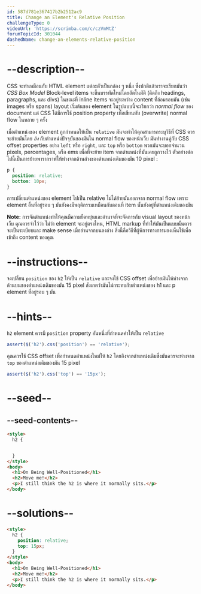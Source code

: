 ```yaml
---
id: 587d781e367417b2b2512ac9
title: Change an Element's Relative Position
challengeType: 0
videoUrl: 'https://scrimba.com/c/czVmMtZ'
forumTopicId: 301044
dashedName: change-an-elements-relative-position
---
```


# --description--

CSS จะทำเหมือนกับ HTML element แต่ละตัวเป็นกล่อง ๆ หนึ่ง ซึ่งปกติแล้วเราจะเรียกมันว่า <dfn>CSS Box Model</dfn>
Block-level items จะขึ้นบรรทัดใหม่โดยอัตโนมัติ (คิดถึง headings, paragraphs, และ divs) ในขณะที่ inline items จะอยู่ระหว่าง content ที่ล้อมรอบมัน (เช่น images หรือ spans)
layout เริ่มต้นของ element ในรูปแบบนี้จะเรียกว่า <dfn>normal flow</dfn> ของ document 
แต่ CSS ได้มีการใช้ position property เพื่อเขียนทับ (overwrite) normal flow ในหลาย ๆ ครั้ง

เมื่อตำแหน่งของ element ถูกกำหนดให้เป็น `relative` มันจะทำให้คุณสามารถระบุวิธีที่ CSS ควรจะย้ายมันโดย *อิง* กับตำแหน่งปัจจุบันของมันใน normal flow ของหน้าเว็บ
มันทำงานคู่กับ CSS offset properties อย่าง `left` หรือ `right`, และ `top` หรือ `bottom`
พวกมันจะบอกจำนวน pixels, percentages, หรือ ems เพื่อที่จะย้าย item จากตำแหน่งที่มันเคยถูกวางไว้
ตัวอย่างต่อไปนี้เป็นการย้ายพารากราฟให้ห่างจากด้านล่างของตำแหน่งเดิมของมัน 10 pixel :

```css
p {
  position: relative;
  bottom: 10px;
}
```

การเปลี่ยนตำแหน่งของ element ไปเป็น relative ไม่ได้ย้ายมันออกจาก normal flow เพราะ element อื่นที่อยู่รอบ ๆ มันยังคงมีพฤติกรรมเหมือนกับตอนที่ item นั้นยังอยู่ที่ตำแหน่งเดิมของมัน

**Note:** การจัดตำแหน่งทำให้คุณมีความยืดหยุ่นและอำนาจที่จะจัดการกับ visual layout ของหน้าเว็บ
คุณควรจำไว้ว่า ไม่ว่า element จะอยู่ตรงไหน, HTML markup ที่ทำให้มันเป็นแบบนั้นควรจะเป็นระเบียบและ make sense เมื่ออ่านจากบนลงล่าง
สิ่งนี้คือวิธีที่ผู้พิการทางการมองเห็นใช้เพื่อเข้าถึง content ของคุณ

# --instructions--

จงเปลี่ยน `position` ของ `h2` ให้เป็น `relative`
และจงใช้ CSS offset เพื่อย้ายมันให้ห่างจากด้านบนของตำแหน่งเดิมของมัน 15 pixel
สังเกตว่ามันไม่กระทบกับตำแหน่งของ h1 และ p element ที่อยู่รอบ ๆ มัน

# --hints--

`h2` element ควรมี `position` property อันหนึ่งที่กำหนดค่าให้เป็น `relative`

```js
assert($('h2').css('position') == 'relative');
```

คุณควรใช้ CSS offset เพื่อกำหนดตำแหน่งใหม่ให้ `h2` โดยอิงจากตำแหน่งเดิมซึ่งมันควรจะห่างจาก `top` ของตำแหน่งเดิมของมัน 15 pixel

```js
assert($('h2').css('top') == '15px');
```

# --seed--

## --seed-contents--

```html
<style>
  h2 {


  }
</style>
<body>
  <h1>On Being Well-Positioned</h1>
  <h2>Move me!</h2>
  <p>I still think the h2 is where it normally sits.</p>
</body>
```

# --solutions--

```html
<style>
  h2 {
    position: relative;
    top: 15px;
  }
</style>
<body>
  <h1>On Being Well-Positioned</h1>
  <h2>Move me!</h2>
  <p>I still think the h2 is where it normally sits.</p>
</body>
```
